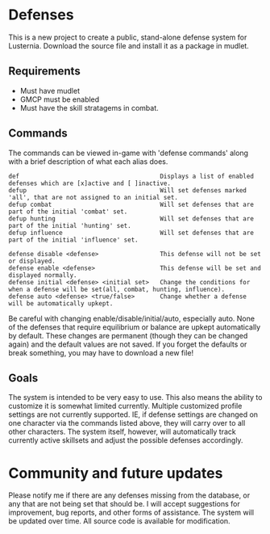 # Defenses

This is a new project to create a public, stand-alone defense system for Lusternia. Download the source file and install it as a package in mudlet.

## Requirements

* Must have mudlet
* GMCP must be enabled
* Must have the skill stratagems in combat.

## Commands

The commands can be viewed in-game with 'defense commands' along with a brief description of what each alias does.

```
def                                       Displays a list of enabled defenses which are [x]active and [ ]inactive.
defup                                     Will set defenses marked 'all', that are not assigned to an initial set.
defup combat                              Will set defenses that are part of the initial 'combat' set.
defup hunting                             Will set defenses that are part of the initial 'hunting' set.
defup influence                           Will set defenses that are part of the initial 'influence' set.

defense disable <defense>                 This defense will not be set or displayed.
defense enable <defense>                  This defense will be set and displayed normally.
defense initial <defense> <initial set>   Change the conditions for when a defense will be set(all, combat, hunting, influence).
defense auto <defense> <true/false>       Change whether a defense will be automatically upkept.
```

Be careful with changing enable/disable/initial/auto, especially auto. None of the defenses that require equilibrium or balance are upkept automatically by default. These changes are permanent (though they can be changed again) and the default values are not saved. If you forget the defaults or break something, you may have to download a new file!

## Goals

The system is intended to be very easy to use. This also means the ability to customize it is somewhat limited currently. Multiple customized profile settings are not currently supported. IE, if defense settings are changed on one character via the commands listed above, they will carry over to all other characters. The system itself, however, will automatically track currently active skillsets and adjust the possible defenses accordingly.

# Community and future updates

Please notify me if there are any defenses missing from the database, or any that are not being set that should be. I will accept suggestions for improvement, bug reports, and other forms of assistance. The system will be updated over time. All source code is available for modification.
